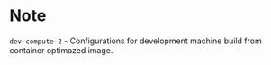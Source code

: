 # Note

`dev-compute-2` - Configurations for development machine build from container optimazed image.
